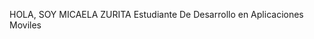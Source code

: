 HOLA, SOY MICAELA ZURITA
Estudiante De Desarrollo en Aplicaciones Moviles

<!---
Micazurita/Micazurita is a ✨ special ✨ repository because its `README.md` (this file) appears on your GitHub profile.
You can click the Preview link to take a look at your changes.
--->
